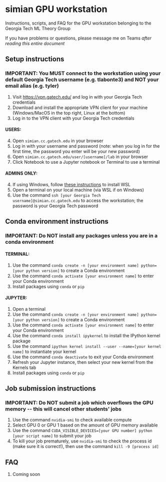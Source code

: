 # simian GPU workstation
Instructions, scripts, and FAQ for the GPU workstation belonging to the Georgia Tech ML Theory Group

If you have problems or questions, please message me on Teams *after reading this entire document*

## Setup instructions
### IMPORTANT: You MUST connect to the workstation using your default Georgia Tech username (e.g. tlabonte3) and NOT your email alias (e.g. tyler)

1. Visit <https://vpn.gatech.edu/> and log in with your Georgia Tech credentials
2. Download and install the appropriate VPN client for your machine (Windows/MacOS in the top right, Linux at the bottom)
3. Log in to the VPN client with your Georgia Tech credentials

#### USERS:
4. Open `simian.cc.gatech.edu` in your browser
5. Log in with your username and password (note: when you log in for the first time, the password you enter will be your new password)
6. Open `simian.cc.gatech.edu/user/[username]/lab` in your browser
7. Click Notebook to use a Jupyter notebook or Terminal to use a terminal

#### ADMINS ONLY:
4. If using Windows, follow [these instructions](https://learn.microsoft.com/en-us/windows/wsl/install) to install WSL
5. Open a terminal on your local machine (via WSL if on Windows)
6. Use the command `ssh [your Georgia Tech username]@simian.cc.gatech.edu` to access the workstation; the password is your Georgia Tech password

## Conda environment instructions
### IMPORTANT: Do NOT install any packages unless you are in a conda environment

#### TERMINAL:
1. Use the command `conda create -n [your environment name] python=[your python version]` to create a Conda environment
2. Use the command `conda activate [your environment name]` to enter your Conda environment
3. Install packages using `conda` or `pip`

#### JUPYTER:
1. Open a terminal
2. Use the command `conda create -n [your environment name] python=[your python version]` to create a Conda environment
3. Use the command `conda activate [your environment name]` to enter your Conda environment
4. Use the command `conda install ipykernel` to install the IPython kernel package
5. Use the command `ipython kernel install --user --name=[your kernel name]` to instantiate your kernel
6. Use the command `conda deactivate` to exit your Conda environment
7. Refresh your Jupyter instance, then select your new kernel from the Kernels tab
8. Install packages using `conda` or `pip`

## Job submission instructions
### IMPORTANT: Do NOT submit a job which overflows the GPU memory -- this will cancel other students' jobs

1. Use the command `nvidia-smi` to check available compute
2. Select GPU 0 or GPU 1 based on the amount of GPU memory available
3. Use the command `CUDA_VISIBLE_DEVICES=[your GPU number] python [your script name]` to submit your job
4. To kill your job prematurely, use `nvidia-smi` to check the process id (make sure it is correct!), then use the command `kill -9 [process id]`

## FAQ
1. Coming soon
